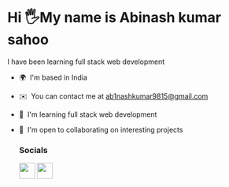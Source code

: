 Hi 🖐️My name is Abinash kumar sahoo
===========================================================================================================================================

I have been learning full stack web development

*   🌍  I'm based in India
*   ✉️  You can contact me at [ab1nashkumar9815@gmail.com](mailto:ab1nashkumar9815@gmail.com)
*   🧠  I'm learning full stack web development
*   🤝  I'm open to collaborating on interesting projects
     ### Socials
                  
                  
      <p align="left">
                          
      <a href="https://www.github.com/ab1nash10" target="_blank" rel="noreferrer"><img src="https://raw.githubusercontent.com/danielcranney/readme-generator/main/public/icons/socials/github.svg" width="32" height="32" /></a>
      <a href="https://www.linkedin.com/in/abinash-kumar-sahoo-03a05b1ba" target="_blank" rel="noreferrer"><img src="https://raw.githubusercontent.com/danielcranney/readme-generator/main/public/icons/socials/linkedin.svg" width="32" height="32" /></a></p>
